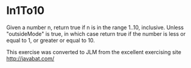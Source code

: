 # In1To10 #
Given a
number n, return true if n is in the range 1..10, inclusive. Unless
"outsideMode" is true, in which case return true if the number is less
or equal to 1, or greater or equal to 10.

This exercise was converted to JLM from the excellent exercising site http://javabat.com/

